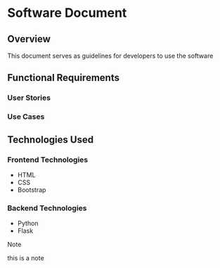 # Software Document

## Overview  
This document serves as guidelines for developers to use the software

## Functional Requirements
### User Stories
### Use Cases

## Technologies Used
### Frontend Technologies
+ HTML
+ CSS
+ Bootstrap

### Backend Technologies
+ Python
+ Flask




 > [!NOTE]    
 > this is a note

